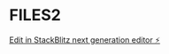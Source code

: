 # FILES2

[Edit in StackBlitz next generation editor ⚡️](https://stackblitz.com/~/github.com/abc1134aq/FILES2)